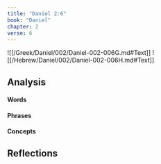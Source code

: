 ```yaml
---
title: "Daniel 2:6"
book: "Daniel"
chapter: 2
verse: 6
---
```

![[/Greek/Daniel/002/Daniel-002-006G.md#Text]]
![[/Hebrew/Daniel/002/Daniel-002-006H.md#Text]]

## Analysis

#### Words

#### Phrases

#### Concepts

## Reflections
